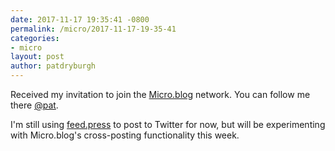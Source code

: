 ```yaml
---
date: 2017-11-17 19:35:41 -0800
permalink: /micro/2017-11-17-19-35-41
categories:
- micro
layout: post
author: patdryburgh
---
```


Received my invitation to join the [Micro.blog](http://micro.blog) network. You can follow me there [@pat](http://micro.blog/pat).

I'm still using [feed.press](http://feed.press) to post to Twitter for now, but will be experimenting with Micro.blog's cross-posting functionality this week.